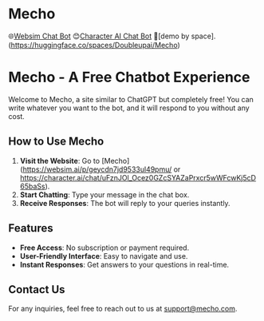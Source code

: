 # Mecho
🌐[Websim Chat Bot](https://websim.ai/p/geycdn7jd9533ul49pmu/)
😊[Character AI Chat Bot](https://character.ai/chat/uFznJOl_Ocez0GZcSYAZaPrxcr5wWFcwKj5cD65baSs)
🤗[demo by space].(https://huggingface.co/spaces/Doubleupai/Mecho)
# Mecho - A Free Chatbot Experience

Welcome to Mecho, a site similar to ChatGPT but completely free! You can write whatever you want to the bot, and it will respond to you without any cost.

## How to Use Mecho

1. **Visit the Website**: Go to [Mecho](https://websim.ai/p/geycdn7jd9533ul49pmu/ or https://character.ai/chat/uFznJOl_Ocez0GZcSYAZaPrxcr5wWFcwKj5cD65baSs).
2. **Start Chatting**: Type your message in the chat box.
3. **Receive Responses**: The bot will reply to your queries instantly.

## Features

- **Free Access**: No subscription or payment required.
- **User-Friendly Interface**: Easy to navigate and use.
- **Instant Responses**: Get answers to your questions in real-time.

## Contact Us

For any inquiries, feel free to reach out to us at [support@mecho.com](mailto:support@mecho.com).
